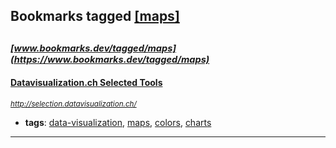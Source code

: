 ## Bookmarks tagged [[maps]](https://www.bookmarks.dev?q=[maps])

_<sup><sup>[www.bookmarks.dev/tagged/maps](https://www.bookmarks.dev/tagged/maps)</sup></sup>_
---
#### [Datavisualization.ch Selected Tools](http://selection.datavisualization.ch/)
_<sup>http://selection.datavisualization.ch/</sup>_

* **tags**: [data-visualization](../tagged/data-visualization.md), [maps](../tagged/maps.md), [colors](../tagged/colors.md), [charts](../tagged/charts.md)
---
